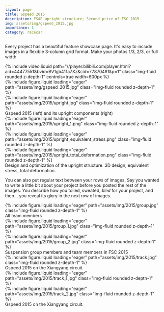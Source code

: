 ```yaml
---
layout: page
title: Gspeed 2015
description: FSAE upright structure; Second prize of FSC 2015
img: assets/img/gspeed_2015.jpg
importance: 1
category: racecar
---
```


Every project has a beautiful feature showcase page.
It's easy to include images in a flexible 3-column grid format.
Make your photos 1/3, 2/3, or full width.

<!-- <iframe src="//player.bilibili.com/player.html?aid=44477551&bvid=BV1gb411a7Xz&cid=77870491&p=1"
        style="width: 992px; height: 558px; display: block; margin: 0 auto;" 
        scrolling="no" frameborder="0" allowfullscreen="true">
</iframe> -->

<div class="row">
    <div class="col-sm mt-3 mt-md-0">
        {% include video.liquid path="//player.bilibili.com/player.html?aid=44477551&bvid=BV1gb411a7Xz&cid=77870491&p=1" class="img-fluid rounded z-depth-1" controls=true width=600px %}
    </div>
</div>

<div class="row">
    <div class="col-sm mt-3 mt-md-0">
        {% include figure.liquid loading="eager" path="assets/img/gspeed_2015.jpg" class="img-fluid rounded z-depth-1" %}
    </div>
    <div class="col-sm mt-3 mt-md-0">
        {% include figure.liquid loading="eager" path="assets/img/2015/upright.jpg" class="img-fluid rounded z-depth-1" %}
    </div>
</div>
<div class="caption">
    Gspeed 2015 (left) and its upright components (right)
</div>


<div class="row">
    <div class="col-sm mt-3 mt-md-0">
        {% include figure.liquid loading="eager" path="assets/img/2015/upright_1.png" class="img-fluid rounded z-depth-1" %}
    </div>
    <div class="col-sm mt-3 mt-md-0">
        {% include figure.liquid loading="eager" path="assets/img/2015/upright_equivalent_stress.png" class="img-fluid rounded z-depth-1" %}
    </div>
    <div class="col-sm mt-3 mt-md-0">
        {% include figure.liquid loading="eager" path="assets/img/2015/upright_total_deformation.png" class="img-fluid rounded z-depth-1" %}
    </div>
</div>
<div class="caption">
    Design and optimization of the upright structure. 3D design, equivalent stress, total deformation.
</div>

You can also put regular text between your rows of images.
Say you wanted to write a little bit about your project before you posted the rest of the images.
You describe how you toiled, sweated, _bled_ for your project, and then... you reveal its glory in the next row of images.


<div class="row">
    <div class="col-sm mt-3 mt-md-0">
        {% include figure.liquid loading="eager" path="assets/img/2015/group.jpg" class="img-fluid rounded z-depth-1" %}
    </div>
</div>
<div class="caption">
    All team members
</div>

<div class="row">
    <div class="col-sm mt-3 mt-md-0">
        {% include figure.liquid loading="eager" path="assets/img/2015/group_1.jpg" class="img-fluid rounded z-depth-1" %}
    </div>
    <div class="col-sm mt-3 mt-md-0">
        {% include figure.liquid loading="eager" path="assets/img/2015/group_2.jpg" class="img-fluid rounded z-depth-1" %}
    </div>
</div>
<div class="caption">
    Suspension group members and team members in FSC 2015
</div>


<div class="row">
    <div class="col-sm mt-3 mt-md-0">
        {% include figure.liquid loading="eager" path="assets/img/2015/track.jpg" class="img-fluid rounded z-depth-1" %}
    </div>
</div>
<div class="caption">
    Gspeed 2015 on the Xiangyang circuit.
</div>

<div class="row">
    <div class="col-sm mt-3 mt-md-0">
        {% include figure.liquid loading="eager" path="assets/img/2015/track_1.jpg" class="img-fluid rounded z-depth-1" %}
    </div>
    <div class="col-sm mt-3 mt-md-0">
        {% include figure.liquid loading="eager" path="assets/img/2015/track_2.jpg" class="img-fluid rounded z-depth-1" %}
    </div>
</div>
<div class="caption">
    Gspeed 2015 on the Xiangyang circuit.
</div>
